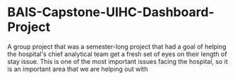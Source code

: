 # BAIS-Capstone-UIHC-Dashboard-Project
A group project that was a semester-long project that had a goal of helping the hospital's chief analytical team get a fresh set of eyes on their length of stay issue. This is one of the most important issues facing the hospital, so it is an important area that we are helping out with
